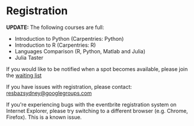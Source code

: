 # Registration
      
**UPDATE:** The following courses are full:

- Introduction to Python (Carpentries: Python)
- Introduction to R (Carpentries: R)
- Languages Comparison (R, Python, Matlab and Julia)
- Julia Taster

If you would like to be notified when a spot becomes available, please join the <a href="https://forms.gle/As36JSBTiiocHm8z9" target="_top">waiting list</a>

If you have issues with registration, please contact: <a href="mailto:resbazsydney@googlegroups.com" target="_top">resbazsydney@googlegroups.com</a>

If you're experiencing bugs with the eventbrite registration system on Internet Explorer, please try switching to a different browser (e.g. Chrome, Firefox). This is a known issue.
